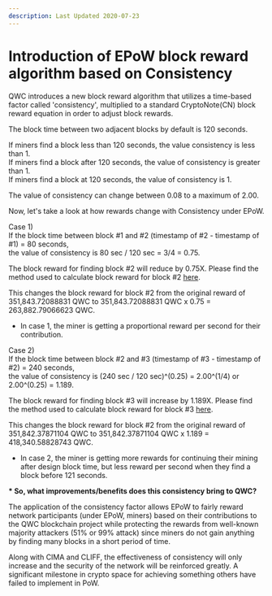 ```yaml
---
description: Last Updated 2020-07-23
---
```


# Introduction of EPoW block reward algorithm based on Consistency

QWC introduces a new block reward algorithm that utilizes a time-based factor called 'consistency', multiplied to a standard CryptoNote\(CN\) block reward equation in order to adjust block rewards.

The block time between two adjacent blocks by default is 120 seconds.

If miners find a block less than 120 seconds, the value consistency is less than 1.  
If miners find a block after 120 seconds, the value of consistency is greater than 1.  
If miners find a block at 120 seconds, the value of consistency is 1. 

The value of consistency can change between 0.08 to a maximum of 2.00.

Now, let's take a look at how rewards change with Consistency under EPoW.  
  
Case 1\)  
If the block time between block \#1 and \#2 \(timestamp of \#2 - timestamp of \#1\) = 80 seconds,  
the value of consistency is 80 sec / 120 sec = 3/4  = 0.75.

The block reward for finding block \#2 will reduce by 0.75X. Please find the method used to calculate block reward for block \#2 [here](https://wp.qwertycoin.org/consensus/cryptonote-proof-of-work/cryptonote-block-reward-schedule-calculation).

This changes the block reward for block \#2 from the original reward of 351,843.72088831 QWC to 351,843.72088831 QWC x 0.75 = 263,882.79066623 QWC.

* In case 1, the miner is getting a proportional reward per second for their contribution.

Case 2\)  
If the block time between block \#2 and \#3 \(timestamp of \#3 - timestamp of \#2\) = 240 seconds,  
the value of consistency is \(240 sec / 120 sec\)^\(0.25\) = 2.00^\(1/4\) or 2.00^\(0.25\) = 1.189.

The block reward for finding block \#3 will increase by 1.189X. Please find the method used to calculate block reward for block \#3 [here](https://wp.qwertycoin.org/consensus/cryptonote-proof-of-work/cryptonote-block-reward-schedule-calculation).

This changes the block reward for block \#2 from the original reward of 351,842.37871104 QWC to 351,842.37871104 QWC x 1.189 = 418,340.58828743 QWC.

* In case 2, the miner is getting more rewards for continuing their mining after design block time, but less reward per second when they find a block before 121 seconds.

**\* So, what improvements/benefits does this consistency bring to QWC?**

The application of the consistency factor allows EPoW to fairly reward network participants \(under EPoW, miners\) based on their contributions to the QWC blockchain project while protecting the rewards from well-known majority attackers \(51% or 99% attack\) since miners do not gain anything by finding many blocks in a short period of time. 

Along with CIMA and CLIFF, the effectiveness of consistency will only increase and the security of the network will be reinforced greatly. A significant milestone in crypto space for achieving something others have failed to implement in PoW.


